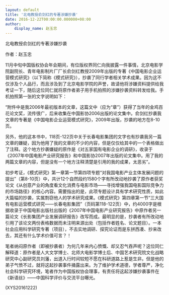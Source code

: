 ```yaml
---
layout: default
title: '北电教授俞剑红的专著涉嫌抄袭'
date: 2016-12-22T00:00:00.000000+08:00
author:
    display_name: 赵玉忠
---
```


北电教授俞剑红的专著涉嫌抄袭

作者：赵玉忠

11月中旬中国版权协会年会期间，有位版权界同仁向我披露一件事情，北京电影学院副院长、青年电影制片厂厂长俞剑红教授2009年出版的专著《中国电影企业运营模式研究》（以下简称《模式研究》），抄袭了同行学者相关学术成果。因为这不仅涉及个人品行，而且涉及到了北京电影学院的声誉，故请他将涉嫌资料提供给我考证一下，随后这位同仁就将原作者弟子用手机拍照的涉嫌抄袭资料转发给我。手机拍照第一张的文字说明如下：

“附件中是我2006年最初版本的文章，这篇文中（应为“章”）获得了当年的金鸡百花论文奖，流传很广，后来收集在中国影协2006出版的论文集中。俞剑红抄袭我文章的专著是《中国电影企业运营模式研究》，2009年出版，抄袭的地方在8-10页。

另外，他的这本书中，118页-122页中关于长春电影集团的文字也有抄袭我另一篇文章的嫌疑，因为他用了我的文章的不少的内容，但是仅仅给其中的一个表格做出了注释。这个地方抄袭嫌疑的原作是《对五家国有电影企业的调研》，收录于《2007年中国电影产业研究报告》和中国影协2007年出版的论文集中。用了我的两篇文章的内容，但是没有一个地方注释清楚是引用的我的成果，太恶劣”。

初步考证，《模式研究》第一章第一节第四项专题“对我国电影产业主体发展问题的提出”（第8-10页）中，共计12个自然段约1580个字有所改动地抄袭了原作者获奖论文《从创意产业的角度看文化消费与电影市场——寻找增强我国电影国际竞争力的市场路径》的核心内容。需要指出的是，此项专题设计具有学术研究性质，如此大篇幅的抄袭，实属剽窃他人的学术研究成果。《模式研究》第四章第一节“三大国有电影运营模式研究——长春电影集团”（页码第118-122页）中，约4000字是根据收录于中国电影出版社出版的《2007年中国电影产业研究报告》中原作者另一篇论文《长影集团产业发展调研报告》改写而成。最明显的是，抄袭者有所改动地引用了该论文两份表格数据而未注明来源出处（包括作者姓名、论文题目）。一本社会应用科学研究专著（项目），不去实地调研、探究论证而是东拼西凑、抄来改去，其还有什么学术价值可言？！

笔者纳闷原作者（即被抄袭者）为何几年来内心愤慨、却又忍气吞声呢？这位同仁解释道：原作者是人大文学博士、北师大电影学博士后、中国艺术研究院文化战略研究中心副研究员刘藩，出道入行时间较短不愿在科研道路上惹是生非。但是他的弟子气愤不过，就将这起抄袭事件捅露出来。为了维护学术道德，学者尊严，净化社会科学研究环境，笔者作为中国版权协会理事，有责任将这起涉嫌抄袭事件在《新语丝》——中国科学评价与交流平台曝光。

(XYS20161222)

